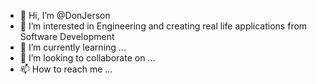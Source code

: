 - 👋 Hi, I’m @DonJerson
- 👀 I’m interested in Engineering and creating real life applications from Software Development
- 🌱 I’m currently learning ...
- 💞️ I’m looking to collaborate on ...
- 📫 How to reach me ...

<!---
DonJerson/DonJerson is a ✨ special ✨ repository because its `README.md` (this file) appears on your GitHub profile.
You can click the Preview link to take a look at your changes.
--->
